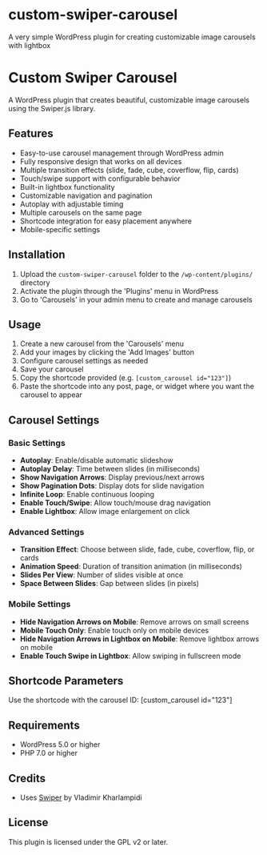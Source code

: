 # custom-swiper-carousel
A very simple WordPress plugin for creating customizable image carousels with lightbox

# Custom Swiper Carousel

A WordPress plugin that creates beautiful, customizable image carousels using the Swiper.js library.

## Features

- Easy-to-use carousel management through WordPress admin
- Fully responsive design that works on all devices
- Multiple transition effects (slide, fade, cube, coverflow, flip, cards)
- Touch/swipe support with configurable behavior
- Built-in lightbox functionality
- Customizable navigation and pagination
- Autoplay with adjustable timing
- Multiple carousels on the same page
- Shortcode integration for easy placement anywhere
- Mobile-specific settings

## Installation

1. Upload the `custom-swiper-carousel` folder to the `/wp-content/plugins/` directory
2. Activate the plugin through the 'Plugins' menu in WordPress
3. Go to 'Carousels' in your admin menu to create and manage carousels

## Usage

1. Create a new carousel from the 'Carousels' menu
2. Add your images by clicking the 'Add Images' button
3. Configure carousel settings as needed
4. Save your carousel
5. Copy the shortcode provided (e.g. `[custom_carousel id="123"]`)
6. Paste the shortcode into any post, page, or widget where you want the carousel to appear

## Carousel Settings

### Basic Settings
- **Autoplay**: Enable/disable automatic slideshow
- **Autoplay Delay**: Time between slides (in milliseconds)
- **Show Navigation Arrows**: Display previous/next arrows
- **Show Pagination Dots**: Display dots for slide navigation
- **Infinite Loop**: Enable continuous looping
- **Enable Touch/Swipe**: Allow touch/mouse drag navigation
- **Enable Lightbox**: Allow image enlargement on click

### Advanced Settings
- **Transition Effect**: Choose between slide, fade, cube, coverflow, flip, or cards
- **Animation Speed**: Duration of transition animation (in milliseconds)
- **Slides Per View**: Number of slides visible at once
- **Space Between Slides**: Gap between slides (in pixels)

### Mobile Settings
- **Hide Navigation Arrows on Mobile**: Remove arrows on small screens
- **Mobile Touch Only**: Enable touch only on mobile devices
- **Hide Navigation Arrows in Lightbox on Mobile**: Remove lightbox arrows on mobile
- **Enable Touch Swipe in Lightbox**: Allow swiping in fullscreen mode

## Shortcode Parameters

Use the shortcode with the carousel ID:
[custom_carousel id="123"]

## Requirements

- WordPress 5.0 or higher
- PHP 7.0 or higher

## Credits

- Uses [Swiper](https://swiperjs.com/) by Vladimir Kharlampidi

## License

This plugin is licensed under the GPL v2 or later.
